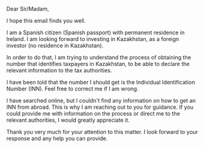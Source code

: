 Dear Sir/Madam,

I hope this email finds you well.

I am a Spanish citizen (Spanish passport) with permanent residence in Ireland. I am looking forward to investing in Kazakhstan, as a foreign investor (no residence in Kazakhstan).

In order to do that, I am trying to understand the process of obtaining the number that identifies taxpayers in Kazakhstan, to be able to declare the relevant information to the tax authorities.

I have been told that the number I should get is the Individual Identification Number (INN). Feel free to correct me if I am wrong.

I have searched online, but I couldn't find any information on how to get an INN from abroad. This is why I am reaching out to you for guidance. If you could provide me with information on the process or direct me to the relevant authorities, I would greatly appreciate it.

Thank you very much for your attention to this matter. I look forward to your response and any help you can provide.